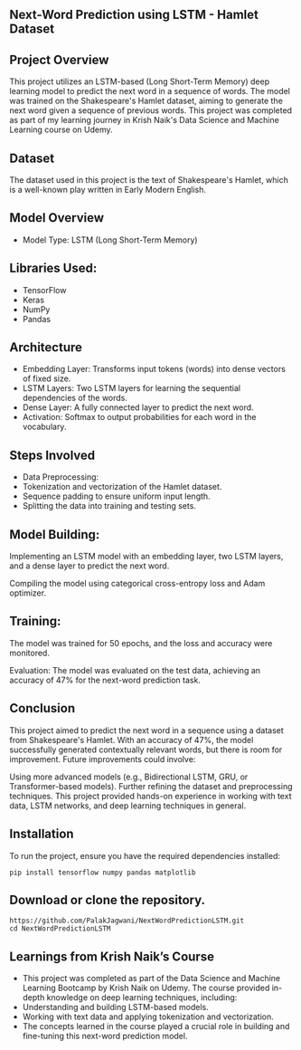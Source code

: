 ## Next-Word Prediction using LSTM - Hamlet Dataset
## Project Overview
This project utilizes an LSTM-based (Long Short-Term Memory) deep learning model to predict the next word in a sequence of words. The model was trained on the Shakespeare's Hamlet dataset, aiming to generate the next word given a sequence of previous words. This project was completed as part of my learning journey in Krish Naik's Data Science and Machine Learning course on Udemy.

## Dataset
The dataset used in this project is the text of Shakespeare's Hamlet, which is a well-known play written in Early Modern English. 

## Model Overview
- Model Type: LSTM (Long Short-Term Memory)

## Libraries Used:
- TensorFlow
- Keras
- NumPy
- Pandas

## Architecture
- Embedding Layer: Transforms input tokens (words) into dense vectors of fixed size.
- LSTM Layers: Two LSTM layers for learning the sequential dependencies of the words.
- Dense Layer: A fully connected layer to predict the next word.
- Activation: Softmax to output probabilities for each word in the vocabulary.

## Steps Involved
- Data Preprocessing:
- Tokenization and vectorization of the Hamlet dataset.
- Sequence padding to ensure uniform input length.
- Splitting the data into training and testing sets.

## Model Building:

Implementing an LSTM model with an embedding layer, two LSTM layers, and a dense layer to predict the next word.

Compiling the model using categorical cross-entropy loss and Adam optimizer.

## Training:

The model was trained for 50 epochs, and the loss and accuracy were monitored.

Evaluation:
The model was evaluated on the test data, achieving an accuracy of 47% for the next-word prediction task.

## Conclusion
This project aimed to predict the next word in a sequence using a dataset from Shakespeare's Hamlet. With an accuracy of 47%, the model successfully generated contextually relevant words, but there is room for improvement. Future improvements could involve:

Using more advanced models (e.g., Bidirectional LSTM, GRU, or Transformer-based models).
Further refining the dataset and preprocessing techniques.
This project provided hands-on experience in working with text data, LSTM networks, and deep learning techniques in general.

## Installation
To run the project, ensure you have the required dependencies installed:
```
pip install tensorflow numpy pandas matplotlib
```

## Download or clone the repository.
```
https://github.com/PalakJagwani/NextWordPredictionLSTM.git
cd NextWordPredictionLSTM
```

## Learnings from Krish Naik’s Course
- This project was completed as part of the Data Science and Machine Learning Bootcamp by Krish Naik on Udemy. The course provided in-depth knowledge on deep learning techniques, including:
- Understanding and building LSTM-based models.
- Working with text data and applying tokenization and vectorization.
- The concepts learned in the course played a crucial role in building and fine-tuning this next-word prediction model.